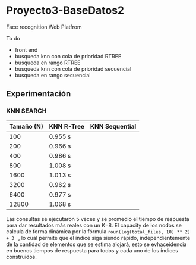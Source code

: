 # Proyecto3-BaseDatos2
Face recognition Web Platfrom

To do
- front end
- busqueda knn con cola de prioridad RTREE
- busqueda en rango RTREE
- busqueda knn con cola de prioridad secuencial
- busqueda en rango secuencial


## Experimentación


### KNN SEARCH

| Tamaño (N)  | KNN R-Tree | KNN Sequential      |
| --- | ----------- |   ---    |
| 100 | 0.955 s |       |
| 200      | 0.966 s       |       |
| 400   | 0.986 s        |       |
| 800   | 1.008 s        |       |
| 1600   | 1.013 s        |       |
| 3200   | 0.962  s      |       |
| 6400   | 0.977 s        |       |
| 12800   | 1.068 s        |       |

Las consultas se ejecutaron 5 veces y se promedio el tiempo de respuesta para dar resultados más reales con un K=8. El capacity de los nodos se calcula de forma dinámica por la fórmula ```roun(log(total_files, 10) ** 2) + 3 ``` , lo cual permite que el índice siga siendo rápido, independientemente de la cantidad de elementos que se estima alojará, esto se evhaceidencia en buenos tiempos de respuesta para todos y cada uno de los índices construidos.
